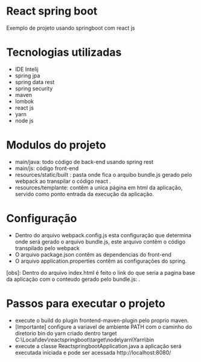 # React spring boot 
Exemplo de projeto usando springboot com react js 


# Tecnologias utilizadas 
- IDE Intelij 
- spring jpa 
- spring data rest 
- spring security  
- maven
- lombok 
- react js 
- yarn 
- node js 

 # Modulos do projeto 
 - main/java: todo código de back-end usando spring rest  
 - main/js: código front-end 
 - resources/static/built : pasta onde fica o arquibo bundle.js gerado pelo webpack ao transpilar o código react . 
 - resources/templante: contêm a unica página em html da aplicação, servido como ponto entrada da execução da aplicação. 
 
 # Configuração 
- Dentro do arquivo webpack.config.js esta configuração que determina onde  será gerado o arquivo bundle.js, este arquivo 
contêm o código transpilado pelo webpack
 - O arquivo  package.json contêm as dependencias do front-end 
 - O arquivo application.properties contêm as configurações do spring.
 
[obs]: Dentro do arquivo index.html é feito o link do que seria a pagina base da aplicação com o conteudo 
gerado pelo bundle.js:  <script src="/built/bundle.js"></script>. 

# Passos para executar o projeto 
 - execute o build do plugin frontend-maven-plugin pelo proprio maven. 
 - [Importante] configure a variavel de ambiente PATH com o caminho do diretorio bin do yarn criado dentro target  
 C:\Local\dev\reactspringboot\target\node\yarn\Yarn\bin 
 - execute a classe ReactspringbootApplication.java a aplicação será executada iniciada e pode ser acessada  http://localhost:8080/
 
 
 